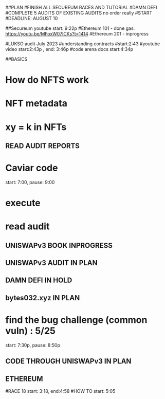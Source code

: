 ##PLAN
#FINISH ALL SECUREUM RACES AND TUTORIAL
#DAMN DEFI
#COMPLETE 5 AUDITS OF EXISTING AUDITS
no order really
#START
#DEADLINE: AUGUST 10


##Secureum youtube
start: 9:22p
#Ethereum 101 - done
gas: https://youtu.be/MFoxW07ICKs?t=1414
#Ethereum 201 - inprogress


#LUKSO audit July 2023
#understanding contracts
#start:2:43
#youtube video
start:2:43p , end: 3:46p
#code arena docs
start:4:34p

##BASICS
# How do NFTS work 
# NFT metadata
# xy = k in NFTs



## READ AUDIT REPORTS
# Caviar code 
start: 7:00, pause: 9:00
# execute 
# read audit


## UNISWAPv3 BOOK INPROGRESS

## UNISWAPv3 AUDIT IN PLAN

## DAMN DEFI IN HOLD

## bytes032.xyz IN PLAN
# find the bug challenge (common vuln) : 5/25 
start: 7:30p, pause: 8:50p

## CODE THROUGH UNISWAPv3 IN PLAN

## ETHEREUM
#RACE 18
start: 3:18, end:4:58
#HOW TO
start: 5:05
